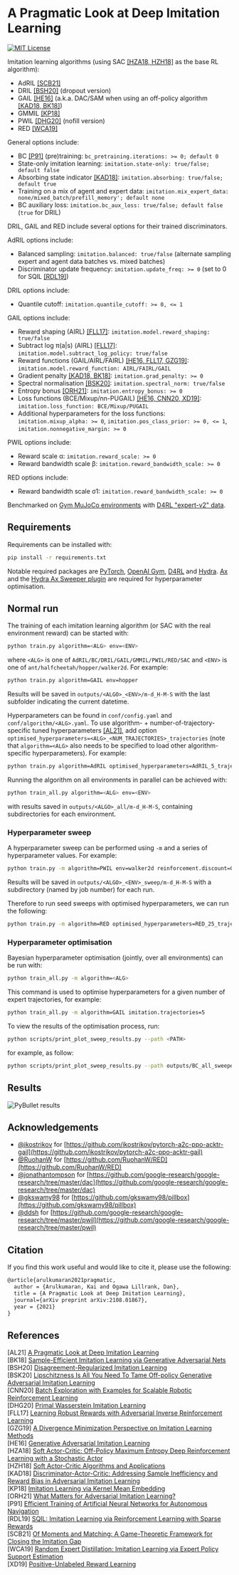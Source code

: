 # A Pragmatic Look at Deep Imitation Learning

[![MIT License](https://img.shields.io/badge/license-MIT-blue.svg)](LICENSE.md)

Imitation learning algorithms (using SAC [[HZA18, HZH18]](#references) as the base RL algorithm):

- AdRIL [[SCB21]](#references)
- DRIL [[BSH20]](#references) (dropout version)
- GAIL [[HE16]](#references) (a.k.a. DAC/SAM when using an off-policy algorithm [[KAD18, BK18]](#references))
- GMMIL [[KP18]](#references)
- PWIL [[DHG20]](#references) (nofill version)
- RED [[WCA19]](#references)

General options include:

- BC [[P91]](#references) (pre)training: `bc_pretraining.iterations: >= 0; default 0`
- State-only imitation learning: `imitation.state-only: true/false; default false`
- Absorbing state indicator [[KAD18]](#references): `imitation.absorbing: true/false; default true`
- Training on a mix of agent and expert data: `imitation.mix_expert_data: none/mixed_batch/prefill_memory'; default none`
- BC auxiliary loss: `imitation.bc_aux_loss: true/false; default false` (`true` for DRIL)

DRIL, GAIL and RED include several options for their trained discriminators.

AdRIL options include:

- Balanced sampling: `imitation.balanced: true/false` (alternate sampling expert and agent data batches vs. mixed batches)
- Discriminator update frequency: `imitation.update_freq: >= 0` (set to 0 for SQIL [[RDL19]](#references))

DRIL options include:

- Quantile cutoff: `imitation.quantile_cutoff: >= 0, <= 1`

GAIL options include:

- Reward shaping (AIRL) [[FLL17]](#references): `imitation.model.reward_shaping: true/false`
- Subtract log π(a|s) (AIRL) [[FLL17]](#references): `imitation.model.subtract_log_policy: true/false`
- Reward functions (GAIL/AIRL/FAIRL) [[HE16, FLL17, GZG19]](#references): `imitation.model.reward_function: AIRL/FAIRL/GAIL`
- Gradient penalty [[KAD18, BK18]](#references): `imitation.grad_penalty: >= 0`
- Spectral normalisation [[BSK20]](#references): `imitation.spectral_norm: true/false`
- Entropy bonus [[ORH21]](#references): `imitation.entropy_bonus: >= 0`
- Loss functions (BCE/Mixup/nn-PUGAIL) [[HE16, CNN20, XD19]](#references): `imitation.loss_function: BCE/Mixup/PUGAIL`
- Additional hyperparameters for the loss functions: `imitation.mixup_alpha: >= 0`, `imitation.pos_class_prior: >= 0, <= 1`, `imitation.nonnegative_margin: >= 0`

PWIL options include:

- Reward scale α: `imitation.reward_scale: >= 0`
- Reward bandwidth scale β: `imitation.reward_bandwidth_scale: >= 0`

RED options include:

- Reward bandwidth scale σ1: `imitation.reward_bandwidth_scale: >= 0`

Benchmarked on [Gym MuJoCo environments](https://www.gymlibrary.dev/environments/mujoco/) with [D4RL "expert-v2" data](https://github.com/Farama-Foundation/D4RL/wiki/Tasks#gym).

## Requirements

Requirements can be installed with:
```sh
pip install -r requirements.txt
```
Notable required packages are [PyTorch](https://pytorch.org/), [OpenAI Gym](https://gym.openai.com/), [D4RL](https://github.com/Farama-Foundation/D4RL) and [Hydra](https://hydra.cc/). [Ax](https://ax.dev/) and the [Hydra Ax Sweeper plugin](https://hydra.cc/docs/next/plugins/ax_sweeper/) are required for hyperparameter optimisation.

## Normal run

The training of each imitation learning algorithm (or SAC with the real environment reward) can be started with:
```sh
python train.py algorithm=<ALG> env=<ENV>
```
where `<ALG>` is one of `AdRIL/BC/DRIL/GAIL/GMMIL/PWIL/RED/SAC` and `<ENV>` is one of `ant/halfcheetah/hopper/walker2d`. For example:
```sh
python train.py algorithm=GAIL env=hopper
```

Results will be saved in `outputs/<ALGO>_<ENV>/m-d_H-M-S` with the last subfolder indicating the current datetime.

Hyperparameters can be found in `conf/config.yaml` and `conf/algorithm/<ALG>.yaml`. To use algorithm- + number-of-trajectory-specific tuned hyperparameters [[AL21]](#references), add option `optimised_hyperparameters=<ALG>_<NUM_TRAJECTORIES>_trajectories` (note that `algorithm=<ALG>` also needs to be specified to load other algorithm-specific hyperparameters). For example:
```sh
python train.py algorithm=AdRIL optimised_hyperparameters=AdRIL_5_trajectories env=halfcheetah
```

Running the algorithm on all environments in parallel can be achieved with:
```sh
python train_all.py algorithm=<ALG> env=<ENV>
```
with results saved in `outputs/<ALGO>_all/m-d_H-M-S`, containing subdirectories for each environment.

### Hyperparameter sweep

A hyperparameter sweep can be performed using `-m` and a series of hyperparameter values. For example:
```sh
python train.py -m algorithm=PWIL env=walker2d reinforcement.discount=0.97,0.98,0.99
```

Results will be saved in `outputs/<ALGO>_<ENV>_sweep/m-d_H-M-S` with a subdirectory (named by job number) for each run.

Therefore to run seed sweeps with optimised hyperparameters, we can run the following:
```sh
python train.py -m algorithm=RED optimised_hyperparameters=RED_25_trajectories env=halfcheetah seed=1,2,3,4,5,6,7,8,9,10
```

### Hyperparameter optimisation

Bayesian hyperparameter optimisation (jointly, over all environments) can be run with:
```sh
python train_all.py -m algorithm=<ALG>
```

This command is used to optimise hyperparameters for a given number of expert trajectories, for example:
```sh
python train_all.py -m algorithm=GAIL imitation.trajectories=5
```

To view the results of the optimisation process, run:
```sh
python scripts/print_plot_sweep_results.py --path <PATH>
```
for example, as follow:
```sh
python scripts/print_plot_sweep_results.py --path outputs/BC_all_sweeper/03-09_19-13-21
```

## Results

![PyBullet results](figures/pybullet.png) 

## Acknowledgements

- [@ikostrikov](https://github.com/ikostrikov) for [https://github.com/ikostrikov/pytorch-a2c-ppo-acktr-gail](https://github.com/ikostrikov/pytorch-a2c-ppo-acktr-gail)
- [@RuohanW](https://github.com/RuohanW) for [https://github.com/RuohanW/RED](https://github.com/RuohanW/RED)
- [@jonathantompson](https://github.com/jonathantompson) for [https://github.com/google-research/google-research/tree/master/dac](https://github.com/google-research/google-research/tree/master/dac)
- [@gkswamy98](https://github.com/gkswamy98) for [https://github.com/gkswamy98/pillbox](https://github.com/gkswamy98/pillbox)
- [@ddsh](https://github.com/ddsh) for [https://github.com/google-research/google-research/tree/master/pwil](https://github.com/google-research/google-research/tree/master/pwil)

## Citation

If you find this work useful and would like to cite it, please use the following:

```tex
@article{arulkumaran2021pragmatic,
  author = {Arulkumaran, Kai and Ogawa Lillrank, Dan},
  title = {A Pragmatic Look at Deep Imitation Learning},
  journal={arXiv preprint arXiv:2108.01867},
  year = {2021}
}
```

## References

[AL21] [A Pragmatic Look at Deep Imitation Learning](https://arxiv.org/abs/2108.01867)  
[BK18] [Sample-Efficient Imitation Learning via Generative Adversarial Nets](https://arxiv.org/abs/1809.02064)  
[BSH20] [Disagreement-Regularized Imitation Learning](https://openreview.net/forum?id=rkgbYyHtwB)  
[BSK20] [Lipschitzness Is All You Need To Tame Off-policy Generative Adversarial Imitation Learning](https://arxiv.org/abs/2006.16785)  
[CNN20] [Batch Exploration with Examples for Scalable Robotic Reinforcement Learning](https://arxiv.org/abs/2010.11917)  
[DHG20] [Primal Wasserstein Imitation Learning](https://arxiv.org/abs/2006.04678)  
[FLL17] [Learning Robust Rewards with Adversarial Inverse Reinforcement Learning](https://arxiv.org/abs/1710.11248)  
[GZG19] [A Divergence Minimization Perspective on Imitation Learning Methods](https://arxiv.org/abs/1911.02256)  
[HE16] [Generative Adversarial Imitation Learning](https://arxiv.org/abs/1606.03476)  
[HZA18] [Soft Actor-Critic: Off-Policy Maximum Entropy Deep Reinforcement Learning with a Stochastic Actor](https://arxiv.org/abs/1801.01290)  
[HZH18] [Soft Actor-Critic Algorithms and Applications](https://arxiv.org/abs/1812.05905)  
[KAD18] [Discriminator-Actor-Critic: Addressing Sample Inefficiency and Reward Bias in Adversarial Imitation Learning](https://arxiv.org/abs/1809.02925)  
[KP18] [Imitation Learning via Kernel Mean Embedding](https://ojs.aaai.org/index.php/AAAI/article/view/11720)  
[ORH21] [What Matters for Adversarial Imitation Learning?](https://arxiv.org/abs/2106.00672)  
[P91] [Efficient Training of Artificial Neural Networks for Autonomous Navigation](https://www.mitpressjournals.org/doi/abs/10.1162/neco.1991.3.1.88?journalCode=neco)  
[RDL19] [SQIL: Imitation Learning via Reinforcement Learning with Sparse Rewards](https://arxiv.org/abs/1905.11108)  
[SCB21] [Of Moments and Matching: A Game-Theoretic Framework for Closing the Imitation Gap](https://arxiv.org/abs/2103.03236)  
[WCA19] [Random Expert Distillation: Imitation Learning via Expert Policy Support Estimation](https://arxiv.org/abs/1905.06750)  
[XD19] [Positive-Unlabeled Reward Learning](https://arxiv.org/abs/1911.00459)  
